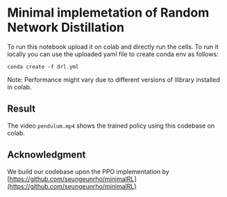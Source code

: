 # Minimal implemetation of Random Network Distillation 
To run this notebook upload it on colab and directly run the cells. To run it locally you can use the uploaded yaml file to create conda env as follows:
```
conda create -f drl.yml
```

Note: Performance might vary due to different versions of llibrary installed in colab.


## Result
The video `pendulum.mp4` shows the trained policy using this codebase on colab.

## Acknowledgment
We build our codebase upon the PPO implementation by [https://github.com/seungeunrho/minimalRL](https://github.com/seungeunrho/minimalRL)